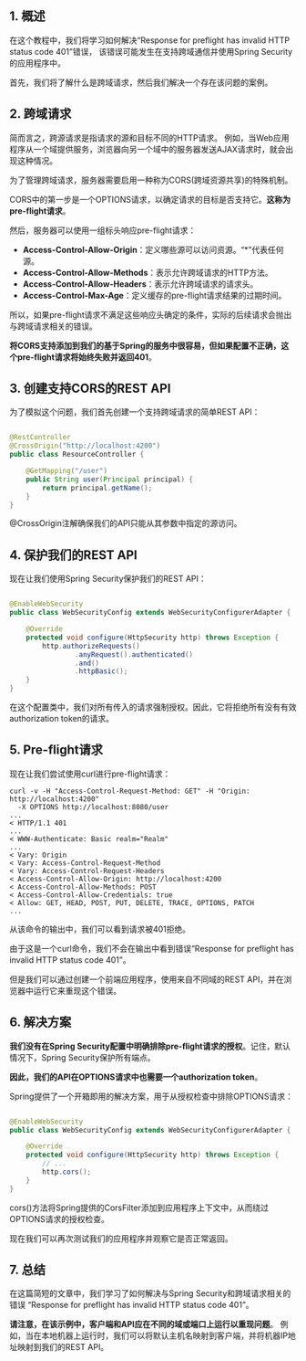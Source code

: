## 1. 概述

在这个教程中，我们将学习如何解决“Response for preflight has invalid HTTP status code 401”错误，
该错误可能发生在支持跨域通信并使用Spring Security的应用程序中。

首先，我们将了解什么是跨域请求，然后我们解决一个存在该问题的案例。

## 2. 跨域请求

简而言之，跨源请求是指请求的源和目标不同的HTTP请求。
例如，当Web应用程序从一个域提供服务，浏览器向另一个域中的服务器发送AJAX请求时，就会出现这种情况。

为了管理跨域请求，服务器需要启用一种称为CORS(跨域资源共享)的特殊机制。

CORS中的第一步是一个OPTIONS请求，以确定请求的目标是否支持它。**这称为pre-flight请求**。

然后，服务器可以使用一组标头响应pre-flight请求：

+ **Access-Control-Allow-Origin**：定义哪些源可以访问资源。“*”代表任何源。
+ **Access-Control-Allow-Methods**：表示允许跨域请求的HTTP方法。
+ **Access-Control-Allow-Headers**：表示允许跨域请求的请求头。
+ **Access-Control-Max-Age**：定义缓存的pre-flight请求结果的过期时间。

所以，如果pre-flight请求不满足这些响应头确定的条件，实际的后续请求会抛出与跨域请求相关的错误。

**将CORS支持添加到我们的基于Spring的服务中很容易，但如果配置不正确，这个pre-flight请求将始终失败并返回401**。

## 3. 创建支持CORS的REST API

为了模拟这个问题，我们首先创建一个支持跨域请求的简单REST API：

```java

@RestController
@CrossOrigin("http://localhost:4200")
public class ResourceController {

    @GetMapping("/user")
    public String user(Principal principal) {
        return principal.getName();
    }
}
```

@CrossOrigin注解确保我们的API只能从其参数中指定的源访问。

## 4. 保护我们的REST API

现在让我们使用Spring Security保护我们的REST API：

```java

@EnableWebSecurity
public class WebSecurityConfig extends WebSecurityConfigurerAdapter {

    @Override
    protected void configure(HttpSecurity http) throws Exception {
        http.authorizeRequests()
                .anyRequest().authenticated()
                .and()
                .httpBasic();
    }
}
```

在这个配置类中，我们对所有传入的请求强制授权。因此，它将拒绝所有没有有效authorization token的请求。

## 5. Pre-flight请求

现在让我们尝试使用curl进行pre-flight请求：

```text
curl -v -H "Access-Control-Request-Method: GET" -H "Origin: http://localhost:4200" 
  -X OPTIONS http://localhost:8080/user
...
< HTTP/1.1 401
...
< WWW-Authenticate: Basic realm="Realm"
...
< Vary: Origin
< Vary: Access-Control-Request-Method
< Vary: Access-Control-Request-Headers
< Access-Control-Allow-Origin: http://localhost:4200
< Access-Control-Allow-Methods: POST
< Access-Control-Allow-Credentials: true
< Allow: GET, HEAD, POST, PUT, DELETE, TRACE, OPTIONS, PATCH
...
```

从该命令的输出中，我们可以看到请求被401拒绝。

由于这是一个curl命令，我们不会在输出中看到错误“Response for preflight has invalid HTTP status code 401”。

但是我们可以通过创建一个前端应用程序，使用来自不同域的REST API，并在浏览器中运行它来重现这个错误。

## 6. 解决方案

**我们没有在Spring Security配置中明确排除pre-flight请求的授权**。记住，默认情况下，Spring Security保护所有端点。

**因此，我们的API在OPTIONS请求中也需要一个authorization token**。

Spring提供了一个开箱即用的解决方案，用于从授权检查中排除OPTIONS请求：

```java

@EnableWebSecurity
public class WebSecurityConfig extends WebSecurityConfigurerAdapter {

    @Override
    protected void configure(HttpSecurity http) throws Exception {
        // ...
        http.cors();
    }
}
```

cors()方法将Spring提供的CorsFilter添加到应用程序上下文中，从而绕过OPTIONS请求的授权检查。

现在我们可以再次测试我们的应用程序并观察它是否正常返回。

## 7. 总结

在这篇简短的文章中，我们学习了如何解决与Spring Security和跨域请求相关的错误
“Response for preflight has invalid HTTP status code 401”。

**请注意，在该示例中，客户端和API应在不同的域或端口上运行以重现问题**。
例如，当在本地机器上运行时，我们可以将默认主机名映射到客户端，并将机器IP地址映射到我们的REST API。